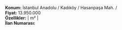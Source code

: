 ## 

**Konum:** İstanbul Anadolu / Kadıköy / Hasanpaşa Mah. /  
**Fiyat:** 13.950.000  
**Özellikler:**  |  m² |   
**İlan Numarası:** 

